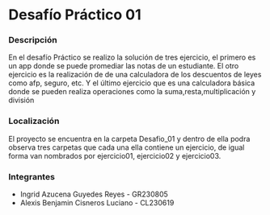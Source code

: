 <b><h1>Desafío Práctico 01</h1></b>
<h3>Descripción</h3>
En el desafío Práctico se realizo la solución de tres ejercicio, el primero es un app donde se puede promediar las notas de un estudiante. El otro ejercicio es la realización de de una calculadora de los descuentos de leyes como afp, seguro, etc. Y el último ejercicio que es una calculadora básica donde se pueden realiza operaciones como la suma,resta,multiplicación y división
<h3>Localización</h3>
El proyecto se encuentra en la carpeta Desafio_01 y dentro de ella podra observa tres carpetas que cada una ella contiene un ejercicio, de igual forma van nombrados por ejercicio01, ejercicio02 y ejercicio03.
<h3>Integrantes</h3>
<ul>
  <li>Ingrid Azucena Guyedes Reyes - GR230805</li>
  <li>Alexis Benjamin Cisneros Luciano - CL230619</li>
</ul>

